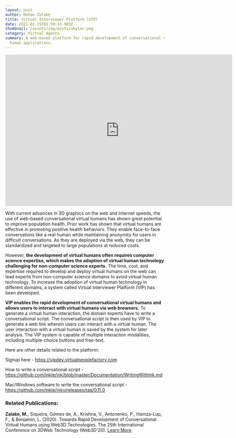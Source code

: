 ```yaml
---
layout: post
author: Mohan Zalake
title: Virtual Interviewer Platform (VIP)
date: 2021-02-15T01:59:13.903Z
thumbnail: /assets/img/posts/skylar.png
category: Virtual Agents
summary: A web-based platform for rapid development of conversational virtual
  human applications.
---
```

<!--StartFragment-->

<iframe style="display: block;margin-left:auto;margin-right:auto;" width="720" height="480" src="https://www.youtube.com/embed/L1yYgWBwhVc" frameborder="0" allow="accelerometer; autoplay; encrypted-media; gyroscope; picture-in-picture" allowfullscreen></iframe>

With current advances in 3D graphics on the web and Internet speeds, the use of web-based conversational virtual humans has shown great potential to improve population health. Prior work has shown that virtual humans are effective in promoting positive health behaviors. They enable face-to-face conversations like a real human while maintaining anonymity for users in difficult conversations. As they are deployed via the web, they can be standardized and targeted to large populations at reduced costs.

However, **the development of virtual humans often requires computer science expertise, which makes the adoption of virtual human technology challenging for non-computer science experts.** The time, cost, and expertise required to develop and deploy virtual humans on the web can lead experts from non-computer science domains to avoid virtual human technology. To increase the adoption of virtual human technology in different domains, a system called Virtual Interviewer Platform (VIP) has been developed.

**VIP enables the rapid development of conversational virtual humans and allows users to interact with virtual humans via web browsers.** To generate a virtual human interaction, the domain experts have to write a conversational script. The conversational script is then used by VIP to generate a web link wherein users can interact with a virtual human. The user interaction with a virtual human is saved by the system for later analysis. The VIP system is capable of multiple interaction modalities, including multiple-choice buttons and free-text. 

Here are other details related to the platform:

Signup here - <https://vipdev.virtualpeoplefactory.com>

How to write a conversational script -  
<https://github.com/inkle/ink/blob/master/Documentation/WritingWithInk.md>

Mac/Windows software to write the conversational script - <https://github.com/inkle/inky/releases/tag/0.11.0>

### Related Publications:

**Zalake, M.**, Siqueira, Gomes de, A., Krishna, V., Antonenko, P., Hamza-Lup, F., & Benjamin, L.
(2020). Towards Rapid Development of Conversational Virtual Humans using Web3D Technologies.
The 25th International Conference on 3DWeb Technology (Web3D'20). [Learn More](https://doi.org/10.1145/3424616.3424727)

<!--EndFragment-->